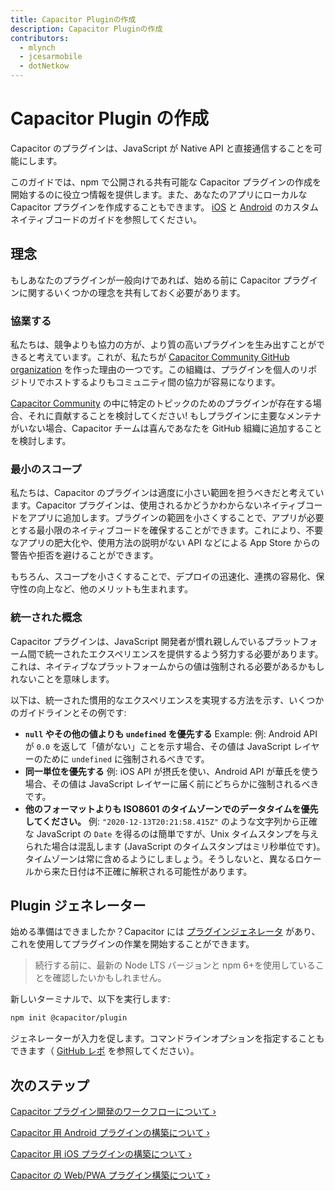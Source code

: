 ```yaml
---
title: Capacitor Pluginの作成
description: Capacitor Pluginの作成
contributors:
  - mlynch
  - jcesarmobile
  - dotNetkow
---
```


# Capacitor Plugin の作成

Capacitor のプラグインは、JavaScript が Native API と直接通信することを可能にします。

このガイドでは、npm で公開される共有可能な Capacitor プラグインの作成を開始するのに役立つ情報を提供します。また、あなたのアプリにローカルな Capacitor プラグインを作成することもできます。 [iOS](/docs/ios/custom-code) と [Android](/docs/android/custom-code) のカスタムネイティブコードのガイドを参照してください。

## 理念

もしあなたのプラグインが一般向けであれば、始める前に Capacitor プラグインに関するいくつかの理念を共有しておく必要があります。

### 協業する

私たちは、競争よりも協力の方が、より質の高いプラグインを生み出すことができると考えています。これが、私たちが [Capacitor Community GitHub organization](https://github.com/capacitor-community) を作った理由の一つです。この組織は、プラグインを個人のリポジトリでホストするよりもコミュニティ間の協力が容易になります。

[Capacitor Community](https://github.com/capacitor-community) の中に特定のトピックのためのプラグインが存在する場合、それに貢献することを検討してください! もしプラグインに主要なメンテナがいない場合、Capacitor チームは喜んであなたを GitHub 組織に追加することを検討します。

### 最小のスコープ

私たちは、Capacitor のプラグインは適度に小さい範囲を担うべきだと考えています。Capacitor プラグインは、使用されるかどうかわからないネイティブコードをアプリに追加します。プラグインの範囲を小さくすることで、アプリが必要とする最小限のネイティブコードを確保することができます。これにより、不要なアプリの肥大化や、使用方法の説明がない API などによる App Store からの警告や拒否を避けることができます。

もちろん、スコープを小さくすることで、デプロイの迅速化、連携の容易化、保守性の向上など、他のメリットも生まれます。

### 統一された概念

Capacitor プラグインは、JavaScript 開発者が慣れ親しんでいるプラットフォーム間で統一されたエクスペリエンスを提供するよう努力する必要があります。これは、ネイティブなプラットフォームからの値は強制される必要があるかもしれないことを意味します。

以下は、統一された慣用的なエクスペリエンスを実現する方法を示す、いくつかのガイドラインとその例です:

- **`null` やその他の値よりも `undefined` を優先する** Example: 例: Android API が `0.0` を返して「値がない」ことを示す場合、その値は JavaScript レイヤーのために `undefined` に強制されるべきです。
- **同一単位を優先する** 例: iOS API が摂氏を使い、Android API が華氏を使う場合、その値は JavaScript レイヤーに届く前にどちらかに強制されるべきです。
- **他のフォーマットよりも ISO8601 のタイムゾーンでのデータタイムを優先してください。** 例: `"2020-12-13T20:21:58.415Z"` のような文字列から正確な JavaScript の `Date` を得るのは簡単ですが、Unix タイムスタンプを与えられた場合は混乱します (JavaScript のタイムスタンプはミリ秒単位です)。タイムゾーンは常に含めるようにしましょう。そうしないと、異なるロケールから来た日付は不正確に解釈される可能性があります。

## Plugin ジェネレーター

始める準備はできましたか？Capacitor には [プラグインジェネレータ](https://github.com/ionic-team/create-capacitor-plugin) があり、これを使用してプラグインの作業を開始することができます。

> 続行する前に、最新の Node LTS バージョンと npm 6+を使用していることを確認したいかもしれません。

新しいターミナルで、以下を実行します:

```bash
npm init @capacitor/plugin
```

ジェネレーターが入力を促します。コマンドラインオプションを指定することもできます（ [GitHub レポ](https://github.com/ionic-team/create-capacitor-plugin/) を参照してください）。

## 次のステップ

[Capacitor プラグイン開発のワークフローについて &#8250;](/docs/plugins/workflow)

[Capacitor 用 Android プラグインの構築について &#8250;](/docs/plugins/android)

[Capacitor 用 iOS プラグインの構築について &#8250;](/docs/plugins/ios)

[Capacitor の Web/PWA プラグイン構築について &#8250;](/docs/plugins/web)
